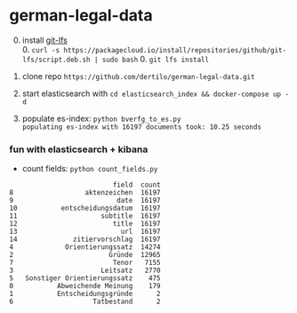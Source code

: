 # german-legal-data
0. install [git-lfs](https://git-lfs.github.com/)  
    0. `curl -s https://packagecloud.io/install/repositories/github/git-lfs/script.deb.sh | sudo bash`
    0. `git lfs install`
    
1. clone repo `https://github.com/dertilo/german-legal-data.git`
2. start elasticsearch with `cd elasticsearch_index && docker-compose up -d`
3. populate es-index: `python bverfg_to_es.py`  
    `populating es-index with 16197 documents took: 10.25 seconds`

### fun with elasticsearch + kibana
* count fields: `python count_fields.py`
```shell script
                          field  count
8                  aktenzeichen  16197
9                          date  16197
10           entscheidungsdatum  16197
11                     subtitle  16197
12                        title  16197
13                          url  16197
14              zitiervorschlag  16197
4             Orientierungssatz  14274
2                        Gründe  12965
7                         Tenor   7155
3                      Leitsatz   2770
5   Sonstiger Orientierungssatz    475
0           Abweichende Meinung    179
1           Entscheidungsgründe      2
6                    Tatbestand      2
```